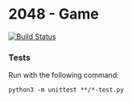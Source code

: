 # 2048 - Game


[![Build Status](https://travis-ci.org/joseronierison/2048.svg?branch=master)](https://travis-ci.org/joseronierison/2048)

### Tests

Run with the following command:

```
python3 -m unittest **/*-test.py
```
